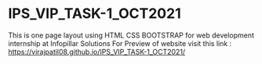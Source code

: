 # IPS_VIP_TASK-1_OCT2021
This is one page layout using HTML CSS BOOTSTRAP for web development internship at Infopillar Solutions
For Preview of website visit this link : https://virajpatil08.github.io/IPS_VIP_TASK-1_OCT2021/
